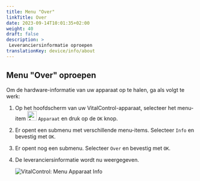 ```yaml
---
title: Menu "Over"
linkTitle: Over
date: 2023-09-14T10:01:35+02:00
weight: 40
draft: false
description: >
 Leveranciersinformatie oproepen
translationKey: device/info/about
---
```

## Menu "Over" oproepen

Om de hardware-informatie van uw apparaat op te halen, ga als volgt te werk:

1. Op het hoofdscherm van uw VitalControl-apparaat, selecteer het menu-item <img src="/icons/device.svg" width="25" align="bottom" alt="Apparaat" /> `Apparaat` en druk op de `OK` knop.

2. Er opent een submenu met verschillende menu-items. Selecteer `Info` en bevestig met `OK`.

3. Er opent nog een submenu. Selecteer `Over` en bevestig met `OK`.

4. De leveranciersinformatie wordt nu weergegeven.

   ![VitalControl: Menu Apparaat Info](../images/about.png "Leveranciersinformatie oproepen")
